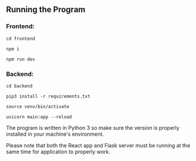 ## Running the Program
### Frontend:

```cd frontend```

```npm i```

```npm run dev```

### Backend:

```cd backend```

```pip3 install -r requirements.txt```

```source venv/bin/activate```

```uvicorn main:app --reload```

The program is written in Python 3 so make sure the version is properly installed in your machine's environment.

Please note that both the React app and Flask server must be running at the same time for application to properly work.
